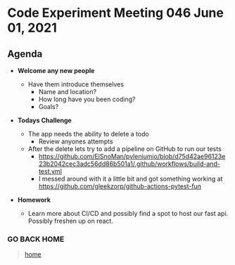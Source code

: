# Code Experiment Meeting 046 June 01, 2021

## Agenda
- **Welcome any new people**
  - Have them introduce themselves
    - Name and location?
    - How long have you been coding?
    - Goals?


- **Todays Challenge**
  - The app needs the ability to delete a todo
    - Review anyones attempts
  - After the delete lets try to add a pipeline on GitHub to run our tests
    - https://github.com/ElSnoMan/pyleniumio/blob/d75d42ae96123e23b2042cec3adc56dd86b501a1/.github/workflows/build-and-test.yml
    - I messed around with it a little bit and got something working at https://github.com/gleekzorp/github-actions-pytest-fun


- **Homework**
  - Learn more about CI/CD and possibly find a spot to host our fast api.  Possibly freshen up on react.


### GO BACK HOME
> [home](../../../readme.md)